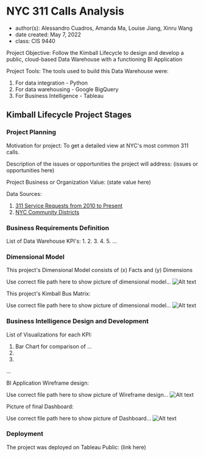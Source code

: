 # NYC 311 Calls Analysis
- author(s): Alessandro Cuadros, Amanda Ma, Louise Jiang, Xinru Wang
- date created: May 7, 2022
- class: CIS 9440

Project Objective: Follow the Kimball Lifecycle to design and develop a public, cloud-based Data Warehouse with a functioning BI Application

Project Tools:
The tools used to build this Data Warehouse were:
1. For data integration - Python
2. For data warehousing - Google BigQuery
3. For Business Intelligence - Tableau

## Kimball Lifecycle Project Stages

### Project Planning

Motivation for project:
To get a detailed view at NYC's most common 311 calls. 

Description of the issues or opportunities the project will address:
(issues or opportunities here)

Project Business or Organization Value:
(state value here)

Data Sources:
1. [311 Service Requests from 2010 to Present](https://data.cityofnewyork.us/Social-Services/311-Service-Requests-from-2010-to-Present/erm2-nwe9)
2. [NYC Community Districts](https://data.cityofnewyork.us/City-Government/Community-Districts/yfnk-k7r4)

### Business Requirements Definition

List of Data Warehouse KPI's:
1.
2.
3.
4.
5.
...

### Dimensional Model

This project's Dimensional Model consists of (x) Facts and (y) Dimensions

Use correct file path here to show picture of dimensional model...
![Alt text](/img/dimensional_model.JPG)

This project's Kimball Bus Matrix:

Use correct file path here to show picture of dimensional model...
![Alt text](/img/kimball_bus_matrix.JPG)

### Business Intelligence Design and Development

List of Visualizations for each KPI:
1. Bar Chart for comparison of ...
2.
3.
...

BI Application Wireframe design:

Use correct file path here to show picture of Wireframe design...
![Alt text](/img/wireframe_design.JPG)

Picture of final Dashboard:

Use correct file path here to show picture of Dashboard...
![Alt text](/img/Dashboard.JPG)

### Deployment

The project was deployed on Tableau Public: (link here)
